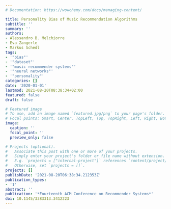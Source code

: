 ```yaml
---
# Documentation: https://wowchemy.com/docs/managing-content/

title: Personality Bias of Music Recommendation Algorithms
subtitle: ''
summary: ''
authors:
- Alessandro B. Melchiorre
- Eva Zangerle
- Markus Schedl
tags:
- '"bias"'
- '"dataset"'
- '"music recommender systems"'
- '"neural networks"'
- '"personality"'
categories: []
date: '2020-01-01'
lastmod: 2021-08-20T08:38:34+02:00
featured: false
draft: false

# Featured image
# To use, add an image named `featured.jpg/png` to your page's folder.
# Focal points: Smart, Center, TopLeft, Top, TopRight, Left, Right, BottomLeft, Bottom, BottomRight.
image:
  caption: ''
  focal_point: ''
  preview_only: false

# Projects (optional).
#   Associate this post with one or more of your projects.
#   Simply enter your project's folder or file name without extension.
#   E.g. `projects = ["internal-project"]` references `content/project/deep-learning/index.md`.
#   Otherwise, set `projects = []`.
projects: []
publishDate: '2021-08-20T06:38:34.212353Z'
publication_types:
- '1'
abstract: ''
publication: '*Fourteenth ACM Conference on Recommender Systems*'
doi: 10.1145/3383313.3412223
---
```

